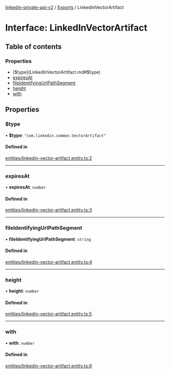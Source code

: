 [linkedin-private-api-v2](../README.md) / [Exports](../modules.md) / LinkedInVectorArtifact

# Interface: LinkedInVectorArtifact

## Table of contents

### Properties

- [$type](LinkedInVectorArtifact.md#$type)
- [expiresAt](LinkedInVectorArtifact.md#expiresat)
- [fileIdentifyingUrlPathSegment](LinkedInVectorArtifact.md#fileidentifyingurlpathsegment)
- [height](LinkedInVectorArtifact.md#height)
- [with](LinkedInVectorArtifact.md#with)

## Properties

### $type

• **$type**: ``"com.linkedin.common.VectorArtifact"``

#### Defined in

[entities/linkedin-vector-artifact.entity.ts:2](https://github.com/akash-gupt/linkedin-private-api/blob/d170d2d/src/entities/linkedin-vector-artifact.entity.ts#L2)

___

### expiresAt

• **expiresAt**: `number`

#### Defined in

[entities/linkedin-vector-artifact.entity.ts:3](https://github.com/akash-gupt/linkedin-private-api/blob/d170d2d/src/entities/linkedin-vector-artifact.entity.ts#L3)

___

### fileIdentifyingUrlPathSegment

• **fileIdentifyingUrlPathSegment**: `string`

#### Defined in

[entities/linkedin-vector-artifact.entity.ts:4](https://github.com/akash-gupt/linkedin-private-api/blob/d170d2d/src/entities/linkedin-vector-artifact.entity.ts#L4)

___

### height

• **height**: `number`

#### Defined in

[entities/linkedin-vector-artifact.entity.ts:5](https://github.com/akash-gupt/linkedin-private-api/blob/d170d2d/src/entities/linkedin-vector-artifact.entity.ts#L5)

___

### with

• **with**: `number`

#### Defined in

[entities/linkedin-vector-artifact.entity.ts:6](https://github.com/akash-gupt/linkedin-private-api/blob/d170d2d/src/entities/linkedin-vector-artifact.entity.ts#L6)
